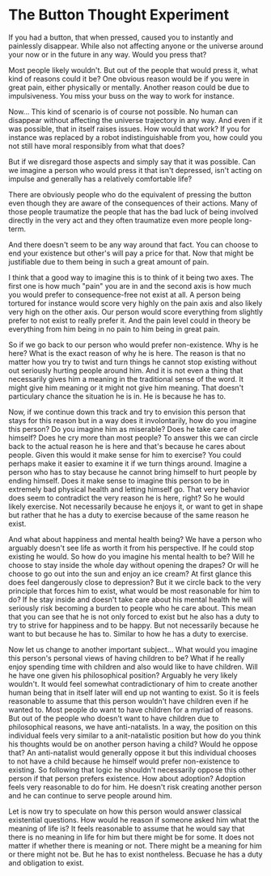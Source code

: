# The Button Thought Experiment

If you had a button, that when pressed, caused you to instantly and painlessly disappear. While also not affecting anyone or the universe around your now or in the future in any way. Would you press that?

Most people likely wouldn't. But out of the people that would press it, what kind of reasons could it be? One obvious reason would be if you were in great pain, either physically or mentally. Another reason could be due to impulsiveness. You miss your buss on the way to work for instance.

Now... This kind of scenario is of course not possible. No human can disappear without affecting the universe trajectory in any way. And even if it was possible, that in itself raises issues. How would that work? If you for instance was replaced by a robot indistinguishable from you, how could you not still have moral responsibly from what that does?

But if we disregard those aspects and simply say that it was possible. Can we imagine a person who would press it that isn't depressed, isn't acting on impulse and generally has a relatively comfortable life?

There are obviously people who do the equivalent of pressing the button even though they are aware of the consequences of their actions. Many of those people traumatize the people that has the bad luck of being involved directly in the very act and they often traumatize even more people long-term.

And there doesn't seem to be any way around that fact. You can choose to end your existence but other's will pay a price for that. Now that might be justifiable due to them being in such a great amount of pain.

I think that a good way to imagine this is to think of it being two axes. The first one is how much "pain" you are in and the second axis is how much you would prefer to consequence-free not exist at all. A person being tortured for instance would score very highly on the pain axis and also likely very high on the other axis. Our person would score everything from slightly prefer to not exist to really prefer it. And the pain level could in theory be everything from him being in no pain to him being in great pain.

So if we go back to our person who would prefer non-existence. Why is he here? What is the exact reason of why he is here. The reason is that no matter how you try to twist and turn things he cannot stop existing without out seriously hurting people around him. And it is not even a thing that necessarily gives him a meaning in the traditional sense of the word. It might give him meaning or it might not give him meaning. That doesn't particulary chance the situation he is in. He is because he has to.

Now, if we continue down this track and try to envision this person that stays for this reason but in a way does it involontarily, how do you imagine this person? Do you imagine him as miserable? Does he take care of himself? Does he cry more than most people? To answer this we can circle back to the actual reason he is here and that's because he cares about people. Given this would it make sense for him to exercise? You could perhaps make it easier to examine it if we turn things around. Imagine a person who has to stay because he cannot bring himself to hurt people by ending himself. Does it make sense to imagine this person to be in extremely bad physical health and letting himself go. That very behavior does seem to contradict the very reason he is here, right? So he would likely exercise. Not necessarily because he enjoys it, or want to get in shape but rather that he has a duty to exercise because of the same reason he exist.

And what about happiness and mental health being? We have a person who arguably doesn't see life as worth it from his perspective. If he could stop existing he would. So how do you imagine his mental health to be? Will he choose to stay inside the whole day without opening the drapes? Or will he choose to go out into the sun and enjoy an ice cream? At first glance this does feel dangerously close to depression? But it we circle back to the very principle that forces him to exist, what would be most reasonable for him to do? If he stay inside and doesn't take care about his mental health he will seriously risk becoming a burden to people who he care about. This mean that you can see that he is not only forced to exist but he also has a duty to try to strive for happiness and to be happy. But not necessarily because he want to but because he has to. Similar to how he has a duty to exercise.

Now let us change to another important subject... What would you imagine this person's personal views of having children to be? What if he really enjoy spending time with children and also would like to have children. Will he have one given his philosophical position? Arguably he very likely wouldn't. It would feel somewhat contradictionary of him to create another human being that in itself later will end up not wanting to exist. So it is feels reasonable to assume that this person wouldn't have children even if he wanted to. Most people do want to have children for a myriad of reasons. But out of the people who doesn't want to have children due to philosophical reasons, we have anti-natalists. In a way, the position on this individual feels very similar to a anit-natalistic position but how do you think his thoughts would be on another person having a child? Would he oppose that? An anti-natalist would generally oppose it but this individual chooses to not have a child because he himself would prefer non-existence to existing. So following that logic he shouldn't necessarily oppose this other person if that person prefers existence. How about adoption? Adoption feels very reasonable to do for him. He doesn't risk creating another person and he can continue to serve people around him.

Let is now try to speculate on how this person would answer classical existential questions. How would he reason if someone asked him what the meaning of life is? It feels reasonable to assume that he would say that there is no meaning in life for him but there might be for some. It does not matter if whether there is meaning or not. There might be a meaning for him or there might not be. But he has to exist nontheless. Becuase he has a duty and obligation to exist. 
